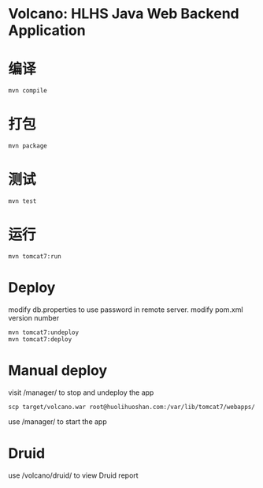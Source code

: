 # Volcano: HLHS Java Web Backend Application

# 编译
	
	mvn compile 

# 打包

	mvn package
	
# 测试
	
	mvn test

# 运行

	mvn tomcat7:run
	
# Deploy

modify db.properties to use password in remote server.
modify pom.xml version number      
	
	mvn tomcat7:undeploy
	mvn tomcat7:deploy

# Manual deploy

visit /manager/ to stop and undeploy the app 
	
	scp target/volcano.war root@huolihuoshan.com:/var/lib/tomcat7/webapps/

use /manager/ to start the app


# Druid

use /volcano/druid/ to view Druid report
